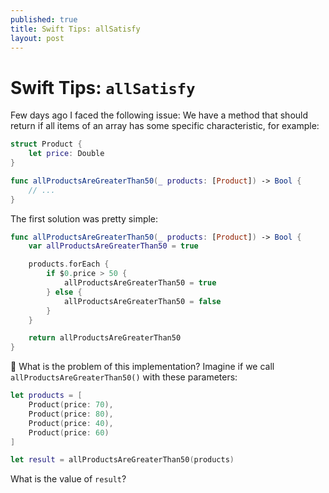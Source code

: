 ```yaml
---
published: true
title: Swift Tips: allSatisfy
layout: post
---
```


# Swift Tips: `allSatisfy` 

Few days ago I faced the following issue: We have a method that should return if all items of an array has some specific characteristic, for example:

```swift
struct Product {
    let price: Double
}

func allProductsAreGreaterThan50(_ products: [Product]) -> Bool {
    // ...
}
```

The first solution was pretty simple:

```swift
func allProductsAreGreaterThan50(_ products: [Product]) -> Bool {
    var allProductsAreGreaterThan50 = true

    products.forEach {
        if $0.price > 50 {
            allProductsAreGreaterThan50 = true 
        } else {
            allProductsAreGreaterThan50 = false
        }
    }

    return allProductsAreGreaterThan50
}
```

🤔 What is the problem of this implementation? Imagine if we call `allProductsAreGreaterThan50()` with these parameters:

```swift
let products = [
    Product(price: 70),
    Product(price: 80),
    Product(price: 40),
    Product(price: 60)
]

let result = allProductsAreGreaterThan50(products)
``` 

What is the value of `result`? 
